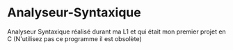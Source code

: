 # Analyseur-Syntaxique
Analyseur Syntaxique réalisé durant ma L1 et qui était mon premier projet en C
(N'utilisez pas ce programme il est obsolète) 
